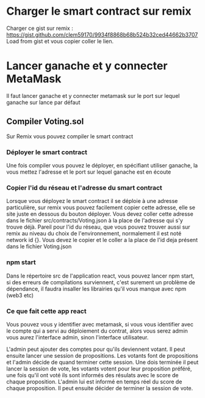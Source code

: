 # Charger le smart contract sur remix

Charger ce gist sur remix : https://gist.github.com/clem59170/9934f8868b68b524b32ced44662b3707
Load from gist et vous copier coller le lien.

# Lancer ganache et y connecter MetaMask

Il faut lancer ganache et y connecter metamask sur le port sur lequel ganache sur lance par défaut 

## Compiler Voting.sol

Sur Remix vous pouvez compiler le smart contract

### Déployer le smart contract

Une fois compiler vous pouvez le déployer, en spécifiant utiliser ganache, la vous mettez l'adresse et le port sur lequel ganache est en écoute


### Copier l'id du réseau et l'adresse du smart contract

Lorsque vous déployez le smart contract il se déploie à une adresse particulière, sur remix vous pouvez facilement copier cette adresse, elle se site juste en dessous du bouton déployer. Vous devez coller cette adresse dans le fichier src/contracts/Voting.json à la place de l'adresse qui s'y trouve déjà. Pareil pour l'id du réseau, que vous pouvez trouver aussi sur remix au niveau du choix de l'environnement, normalement il est noté network id {}. Vous devez le copier et le coller a la place de l'id deja présent dans le fichier Voting.json

### npm start

Dans le répertoire src de l'application react, vous pouvez lancer npm start, si des erreurs de compilations surviennent, c'est surement un problème de dépendance, il faudra insaller les librairies qu'il vous manque avec npm (web3 etc)

### Ce que fait cette app react

Vous pouvez vous y identifier avec metamask, si vous vous identifier avec le compte qui a servi au déploiement du contrat, alors vous serez admin vous aurez l'interface admin, sinon l'interface utilisateur.

L'admin peut ajouter des comptes pour qu'ils deviennent votant. Il peut ensuite lancer une session de propositions. Les votants font de propositions et l'admin décide de quand terminer cette session. Une dois terminée il peut lancer la session de vote, les votants votent pour leur proposition préféré, une fois qu'il ont voté ils sont informés des résulats avec le score de chaque proposition. L'admin lui est informé en temps réel du score de chaque proposition. Il peut ensuite décider de terminer la session de vote.
